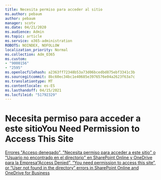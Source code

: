 ```yaml
---
title: Necesita permiso para acceder al sitio
ms.author: pebaum
author: pebaum
manager: scotv
ms.date: 04/21/2020
ms.audience: Admin
ms.topic: article
ms.service: o365-administration
ROBOTS: NOINDEX, NOFOLLOW
localization_priority: Normal
ms.collection: Adm_O365
ms.custom:
- "9000156"
- "2595"
ms.openlocfilehash: a2363ff72348b53a73d06bcedbd875ebf3341c3b
ms.sourcegitcommit: 8bc60ec34bc1e40685e3976576e04a2623f63a7c
ms.translationtype: MT
ms.contentlocale: es-ES
ms.lasthandoff: 04/15/2021
ms.locfileid: "51792329"
---
```

# <a name="you-need-permission-to-access-this-site"></a><span data-ttu-id="042c3-102">Necesita permiso para acceder a este sitio</span><span class="sxs-lookup"><span data-stu-id="042c3-102">You Need Permission to Access This Site</span></span>

[<span data-ttu-id="042c3-103">Errores "Acceso denegado", "Necesita permiso para acceder a este sitio" o "Usuario no encontrado en el directorio" en SharePoint Online y OneDrive para la Empresa</span><span class="sxs-lookup"><span data-stu-id="042c3-103">“Access Denied”, “You need permission to access this site”, or “User not found in the directory” errors in SharePoint Online and OneDrive for Business</span></span>](https://docs.microsoft.com/sharepoint/support/administration/access-denied-or-need-permission-error-sharepoint-online-or-onedrive-for-business)
